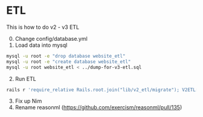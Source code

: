 # ETL

This is how to do v2 - v3 ETL

0. Change config/database.yml
1. Load data into mysql

```bash
mysql -u root -e "drop database website_etl"
mysql -u root -e "create database website_etl"
mysql -u root website_etl < ../dump-for-v3-etl.sql
```

2. Run ETL

```bash
rails r 'require_relative Rails.root.join("lib/v2_etl/migrate"); V2ETL::Migrate.call'
```

3. Fix up Nim
4. Rename reasonml (https://github.com/exercism/reasonml/pull/135)
